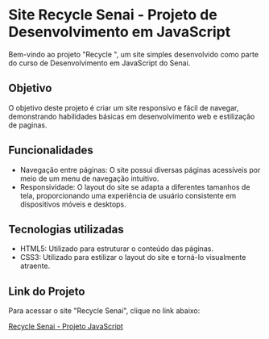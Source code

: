 # Site Recycle Senai - Projeto de Desenvolvimento em JavaScript

Bem-vindo ao projeto "Recycle ", um site simples desenvolvido como parte do curso de Desenvolvimento em JavaScript do Senai.

## Objetivo
O objetivo deste projeto é criar um site responsivo e fácil de navegar, demonstrando habilidades básicas em desenvolvimento web e estilização de paginas.

## Funcionalidades
- Navegação entre páginas: O site possui diversas páginas acessíveis por meio de um menu de navegação intuitivo.
- Responsividade: O layout do site se adapta a diferentes tamanhos de tela, proporcionando uma experiência de usuário consistente em dispositivos móveis e desktops.

## Tecnologias utilizadas
- HTML5: Utilizado para estruturar o conteúdo das páginas.
- CSS3: Utilizado para estilizar o layout do site e torná-lo visualmente atraente.

## Link do Projeto
Para acessar o site "Recycle Senai", clique no link abaixo:

[Recycle Senai - Projeto JavaScript](https://bielfy.github.io/Projeto_Senai/)
